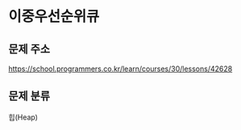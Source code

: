 # 이중우선순위큐
## 문제 주소
https://school.programmers.co.kr/learn/courses/30/lessons/42628

## 문제 분류
힙(Heap)
